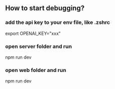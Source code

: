 ## How to start debugging?

### add the api key to your env file, like .zshrc
export OPENAI_KEY="xxx"

### open server folder and run
npm run dev

### open web folder and run
npm run dev
